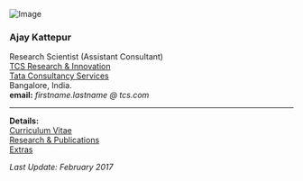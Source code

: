 
![Image](https://ajaykattepur.github.io/ajaykattepur/ajay.jpg)
   
### Ajay Kattepur   
Research Scientist (Assistant Consultant)           
[TCS Research & Innovation](https://www.tcs.com/research-and-innovation)  
[Tata Consultancy Services](https://www.tcs.com/)  
Bangalore, India.   
**email:** _firstname.lastname @ tcs.com_  

 * * *     
      
     
**Details:**  
[Curriculum Vitae](cv.md)   
[Research & Publications](research.md)    
[Extras](extras.md)   

_Last Update: February 2017_
